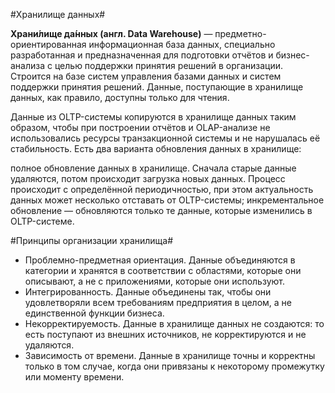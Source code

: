 #Хранилище данных#

**Храни́лище да́нных (англ. Data Warehouse)** — предметно-ориентированная информационная база данных, специально разработанная и предназначенная для подготовки отчётов и бизнес-анализа с целью поддержки принятия решений в организации. Строится на базе систем управления базами данных и систем поддержки принятия решений. Данные, поступающие в хранилище данных, как правило, доступны только для чтения.

Данные из OLTP-системы копируются в хранилище данных таким образом, чтобы при построении отчётов и OLAP-анализе не использовались ресурсы транзакционной системы и не нарушалась её стабильность. Есть два варианта обновления данных в хранилище:

полное обновление данных в хранилище. Сначала старые данные удаляются, потом происходит загрузка новых данных. Процесс происходит с определённой периодичностью, при этом актуальность данных может несколько отставать от OLTP-системы;
инкрементальное обновление — обновляются только те данные, которые изменились в OLTP-системе.

#Принципы организации хранилища#

- Проблемно-предметная ориентация. Данные объединяются в категории и хранятся в соответствии с областями, которые они описывают, а не с приложениями, которые они используют.
- Интегрированность. Данные объединены так, чтобы они удовлетворяли всем требованиям предприятия в целом, а не единственной функции бизнеса.
- Некорректируемость. Данные в хранилище данных не создаются: то есть поступают из внешних источников, не корректируются и не удаляются.
- Зависимость от времени. Данные в хранилище точны и корректны только в том случае, когда они привязаны к некоторому промежутку или моменту времени.